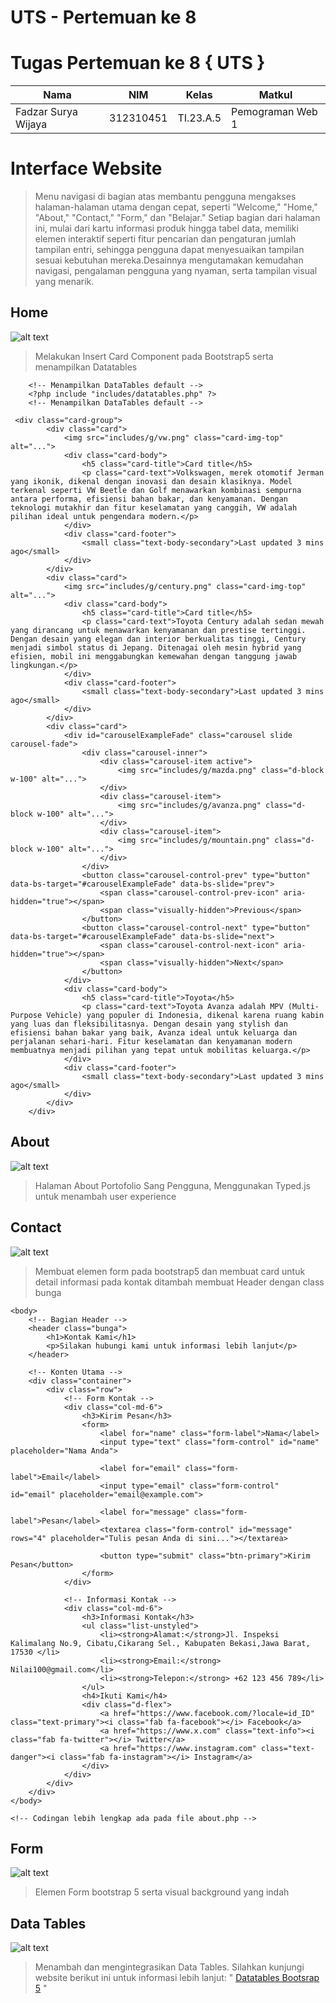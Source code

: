 # UTS - Pertemuan ke 8

# Tugas Pertemuan ke 8 { UTS }

| **Nama**            | **NIM**   | **Kelas** | **Matkul**       |
| ------------------- | --------- | --------- | ---------------- |
| Fadzar Surya Wijaya | 312310451 | TI.23.A.5 | Pemograman Web 1 |

# Interface Website

> Menu navigasi di bagian atas membantu pengguna mengakses halaman-halaman utama dengan cepat, seperti "Welcome," "Home," "About," "Contact," "Form," dan "Belajar." Setiap bagian dari halaman ini, mulai dari kartu informasi produk hingga tabel data, memiliki elemen interaktif seperti fitur pencarian dan pengaturan jumlah tampilan entri, sehingga pengguna dapat menyesuaikan tampilan sesuai kebutuhan mereka.Desainnya mengutamakan kemudahan navigasi, pengalaman pengguna yang nyaman, serta tampilan visual yang menarik.

## Home

![alt text](home.png)

> Melakukan Insert Card Component pada Bootstrap5 serta menampilkan Datatables

```
    <!-- Menampilkan DataTables default -->
    <?php include "includes/datatables.php" ?>
    <!-- Menampilkan DataTables default -->

 <div class="card-group">
        <div class="card">
            <img src="includes/g/vw.png" class="card-img-top" alt="...">
            <div class="card-body">
                <h5 class="card-title">Card title</h5>
                <p class="card-text">Volkswagen, merek otomotif Jerman yang ikonik, dikenal dengan inovasi dan desain klasiknya. Model terkenal seperti VW Beetle dan Golf menawarkan kombinasi sempurna antara performa, efisiensi bahan bakar, dan kenyamanan. Dengan teknologi mutakhir dan fitur keselamatan yang canggih, VW adalah pilihan ideal untuk pengendara modern.</p>
            </div>
            <div class="card-footer">
                <small class="text-body-secondary">Last updated 3 mins ago</small>
            </div>
        </div>
        <div class="card">
            <img src="includes/g/century.png" class="card-img-top" alt="...">
            <div class="card-body">
                <h5 class="card-title">Card title</h5>
                <p class="card-text">Toyota Century adalah sedan mewah yang dirancang untuk menawarkan kenyamanan dan prestise tertinggi. Dengan desain yang elegan dan interior berkualitas tinggi, Century menjadi simbol status di Jepang. Ditenagai oleh mesin hybrid yang efisien, mobil ini menggabungkan kemewahan dengan tanggung jawab lingkungan.</p>
            </div>
            <div class="card-footer">
                <small class="text-body-secondary">Last updated 3 mins ago</small>
            </div>
        </div>
        <div class="card">
            <div id="carouselExampleFade" class="carousel slide carousel-fade">
                <div class="carousel-inner">
                    <div class="carousel-item active">
                        <img src="includes/g/mazda.png" class="d-block w-100" alt="...">
                    </div>
                    <div class="carousel-item">
                        <img src="includes/g/avanza.png" class="d-block w-100" alt="...">
                    </div>
                    <div class="carousel-item">
                        <img src="includes/g/mountain.png" class="d-block w-100" alt="...">
                    </div>
                </div>
                <button class="carousel-control-prev" type="button" data-bs-target="#carouselExampleFade" data-bs-slide="prev">
                    <span class="carousel-control-prev-icon" aria-hidden="true"></span>
                    <span class="visually-hidden">Previous</span>
                </button>
                <button class="carousel-control-next" type="button" data-bs-target="#carouselExampleFade" data-bs-slide="next">
                    <span class="carousel-control-next-icon" aria-hidden="true"></span>
                    <span class="visually-hidden">Next</span>
                </button>
            </div>
            <div class="card-body">
                <h5 class="card-title">Toyota</h5>
                <p class="card-text">Toyota Avanza adalah MPV (Multi-Purpose Vehicle) yang populer di Indonesia, dikenal karena ruang kabin yang luas dan fleksibilitasnya. Dengan desain yang stylish dan efisiensi bahan bakar yang baik, Avanza ideal untuk keluarga dan perjalanan sehari-hari. Fitur keselamatan dan kenyamanan modern membuatnya menjadi pilihan yang tepat untuk mobilitas keluarga.</p>
            </div>
            <div class="card-footer">
                <small class="text-body-secondary">Last updated 3 mins ago</small>
            </div>
        </div>
    </div>
```

## About

![alt text](about.png)
>Halaman About Portofolio Sang Pengguna, Menggunakan Typed.js untuk menambah user experience

## Contact

![alt text](contact.png)
> Membuat elemen form pada bootstrap5 dan membuat card untuk detail informasi pada kontak ditambah membuat Header dengan class bunga

```
<body>
    <!-- Bagian Header -->
    <header class="bunga">
        <h1>Kontak Kami</h1>
        <p>Silakan hubungi kami untuk informasi lebih lanjut</p>
    </header>

    <!-- Konten Utama -->
    <div class="container">
        <div class="row">
            <!-- Form Kontak -->
            <div class="col-md-6">
                <h3>Kirim Pesan</h3>
                <form>
                    <label for="name" class="form-label">Nama</label>
                    <input type="text" class="form-control" id="name" placeholder="Nama Anda">

                    <label for="email" class="form-label">Email</label>
                    <input type="email" class="form-control" id="email" placeholder="email@example.com">

                    <label for="message" class="form-label">Pesan</label>
                    <textarea class="form-control" id="message" rows="4" placeholder="Tulis pesan Anda di sini..."></textarea>

                    <button type="submit" class="btn-primary">Kirim Pesan</button>
                </form>
            </div>

            <!-- Informasi Kontak -->
            <div class="col-md-6">
                <h3>Informasi Kontak</h3>
                <ul class="list-unstyled">
                    <li><strong>Alamat:</strong>Jl. Inspeksi Kalimalang No.9, Cibatu,Cikarang Sel., Kabupaten Bekasi,Jawa Barat, 17530 </li>
                    <li><strong>Email:</strong> Nilai100@gmail.com</li>
                    <li><strong>Telepon:</strong> +62 123 456 789</li>
                </ul>
                <h4>Ikuti Kami</h4>
                <div class="d-flex">
                    <a href="https://www.facebook.com/?locale=id_ID" class="text-primary"><i class="fab fa-facebook"></i> Facebook</a>
                    <a href="https://www.x.com" class="text-info"><i class="fab fa-twitter"></i> Twitter</a>
                    <a href="https://www.instagram.com" class="text-danger"><i class="fab fa-instagram"></i> Instagram</a>
                </div>
            </div>
        </div>
    </div>
</body>

<!-- Codingan lebih lengkap ada pada file about.php -->
```

## Form

![alt text](form.png)
> Elemen Form bootstrap 5 serta visual background yang indah

## Data Tables

![alt text](datatables.png)
> Menambah dan mengintegrasikan Data Tables.
 Silahkan kunjungi website berikut ini untuk informasi lebih lanjut: " <a href="https://datatables.net/examples/styling/bootstrap5" alt="bootstrap5datatables"> Datatables Bootsrap 5</a> "
